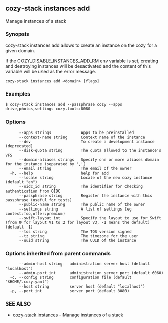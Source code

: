 ## cozy-stack instances add

Manage instances of a stack

### Synopsis


cozy-stack instances add allows to create an instance on the cozy for a
given domain.

If the COZY_DISABLE_INSTANCES_ADD_RM env variable is set, creating and
destroying instances will be desactivated and the content of this variable will
be used as the error message.


```
cozy-stack instances add <domain> [flags]
```

### Examples

```
$ cozy-stack instances add --passphrase cozy --apps drive,photos,settings cozy.tools:8080
```

### Options

```
      --apps strings             Apps to be preinstalled
      --context-name string      Context name of the instance
      --dev                      To create a development instance (deprecated)
      --disk-quota string        The quota allowed to the instance's VFS
      --domain-aliases strings   Specify one or more aliases domain for the instance (separated by ',')
      --email string             The email of the owner
  -h, --help                     help for add
      --locale string            Locale of the new cozy instance (default "en")
      --oidc_id string           The identifier for checking authentication from OIDC
      --passphrase string        Register the instance with this passphrase (useful for tests)
      --public-name string       The public name of the owner
      --settings string          A list of settings (eg context:foo,offer:premium)
      --swift-layout int         Specify the layout to use for Swift (from 0 for layout V1 to 2 for layout V3, -1 means the default) (default -1)
      --tos string               The TOS version signed
      --tz string                The timezone for the user
      --uuid string              The UUID of the instance
```

### Options inherited from parent commands

```
      --admin-host string   administration server host (default "localhost")
      --admin-port int      administration server port (default 6060)
  -c, --config string       configuration file (default "$HOME/.cozy.yaml")
      --host string         server host (default "localhost")
  -p, --port int            server port (default 8080)
```

### SEE ALSO

* [cozy-stack instances](cozy-stack_instances.md)	 - Manage instances of a stack

